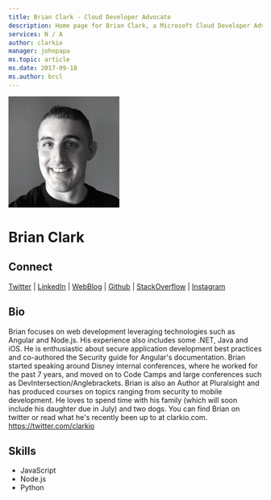 ```yaml
---
title: Brian Clark - Cloud Developer Advocate
description: Home page for Brian Clark, a Microsoft Cloud Developer Advocate
services: N / A
author: clarkio
manager: johnpapa
ms.topic: article
ms.date: 2017-09-18
ms.author: brcl
---
```


![Image of Brian Clark](media/profiles/brian-clark.png)

# Brian Clark


## Connect
[Twitter](https://twitter.com/_clarkio) | [LinkedIn](https://linkedin.com/in/brianclarkdev) | [WebBlog](https://www.clarkio.com/feed.xml) | [Github](https://github.com/clarkio) | [StackOverflow](https://stackoverflow.com/users/3381712/brian-clark) | [Instagram](https://www.instagram.com/_clarkio)

## Bio

Brian focuses on web development leveraging technologies such as Angular and Node.js. His experience also includes some .NET, Java and iOS. He is enthusiastic about secure application development best practices and co-authored the Security guide for Angular's documentation. Brian started speaking around Disney internal conferences, where he worked for the past 7 years, and moved on to Code Camps and large conferences such as DevIntersection/Anglebrackets. Brian is also an Author at Pluralsight and has produced courses on topics ranging from security to mobile development. He loves to spend time with his family (which will soon include his daughter due in July) and two dogs. You can find Brian on twitter or read what he's recently been up to at clarkio.com. 
https://twitter.com/clarkio

## Skills

* JavaScript
* Node.js
* Python


